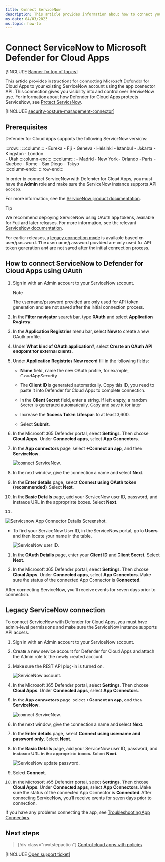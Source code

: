 ```yaml
---
title: Connect ServiceNow
description: This article provides information about how to connect your ServiceNow app to Defender for Cloud Apps using the API connector for visibility and control over use.
ms.date: 04/03/2023
ms.topic: how-to
---
```


# Connect ServiceNow to Microsoft Defender for Cloud Apps

[!INCLUDE [Banner for top of topics](includes/banner.md)]

This article provides instructions for connecting Microsoft Defender for Cloud Apps to your existing ServiceNow account using the app connector API. This connection gives you visibility into and control over ServiceNow use. For information about how Defender for Cloud Apps protects ServiceNow, see [Protect ServiceNow](protect-servicenow.md).

[!INCLUDE [security-posture-management-connector](includes/security-posture-management-connector.md)]

## Prerequisites

Defender for Cloud Apps supports the following ServiceNow versions:

:::row:::
    :::column:::
        - Eureka
        - Fiji
        - Geneva
        - Helsinki
        - Istanbul
        - Jakarta
        - Kingston
        - London  
        - Utah
    :::column-end:::
    :::column:::
        - Madrid
        - New York
        - Orlando
        - Paris
        - Quebec
        - Rome
        - San Diego
        - Tokyo    
    :::column-end:::
:::row-end:::


In order to connect ServiceNow with Defender for Cloud Apps, you must have the **Admin** role and make sure the ServiceNow instance supports API access. 

For more information, see the [ServiceNow product documentation](https://docs.servicenow.com/bundle/paris-platform-administration/page/administer/security/concept/c_OAuthApplications.html#c_OAuthApplications).

> [!TIP]
> We recommend deploying ServiceNow  using OAuth app tokens, available for Fuji and later releases. For more information, see the relevant [ServiceNow documentation](https://docs.servicenow.com/bundle/paris-platform-administration/page/administer/security/concept/c_OAuthApplications.html#c_OAuthApplications).
>
> For earlier releases, a [legacy connection mode](#legacy-servicenow-connection) is available based on user/password. The username/password provided are only used for API token generation and are not saved after the initial connection process.
>

## How to connect ServiceNow to Defender for Cloud Apps using OAuth

1. Sign in with an Admin account to your ServiceNow account.

    > [!NOTE]
    > The username/password provided are only used for API token generation and are not saved after the initial connection process.

1. In the **Filter navigator** search bar, type **OAuth** and select **Application Registry**.

1. In the **Application Registries** menu bar, select **New** to create a new OAuth profile.
1. Under **What kind of OAuth application?**, select **Create an OAuth API endpoint for external clients**.
1. Under **Application Registries New record** fill in the following fields:
    - **Name** field, name the new OAuth profile, for example, CloudAppSecurity.

    - The **Client ID** is generated automatically. Copy this ID, you need to paste it into Defender for Cloud Apps to complete connection.

    - In the **Client Secret** field, enter a string. If left empty, a random Secret is generated automatically. Copy and save it for later.

    - Increase the **Access Token Lifespan** to at least 3,600.

   - Select **Submit**.
1. In the Microsoft 365 Defender portal, select **Settings**. Then choose **Cloud Apps**. Under **Connected apps**, select **App Connectors**.

1. In the **App connectors** page, select **+Connect an app**, and then **ServiceNow**.

    ![connect ServiceNow.](media/connect-servicenow.png "connect ServiceNow")

1. In the next window, give the connection a name and select **Next**.
1. In the **Enter details** page, select **Connect using OAuth token (recommended)**. Select **Next**.

1. In the **Basic Details** page, add your ServiceNow user ID, password, and instance URL in the appropriate boxes. Select **Next**.
1.  

![Servicenow App Connector Details Screenshot.](media/connect-servicenow/servicenow-app-connector-details-screenshot1.png)

   - To find your ServiceNow User ID, in the ServiceNow portal, go to **Users** and then locate your name in the table.

        ![ServiceNow user ID.](media/servicenow-userid.png)

1. In the **OAuth Details** page, enter your **Client ID** and **Client Secret**. Select **Next**.

1. In the Microsoft 365 Defender portal, select **Settings**. Then choose **Cloud Apps**. Under **Connected apps**, select **App Connectors**. Make sure the status of the connected App Connector is **Connected**.

After connecting ServiceNow, you'll receive events for seven days prior to connection.

## Legacy ServiceNow connection

To connect ServiceNow with Defender for Cloud Apps, you must have admin-level permissions and make sure the ServiceNow instance supports API access.

1. Sign in with an Admin account to your ServiceNow account.

1. Create a new service account for Defender for Cloud Apps and attach the Admin role to the newly created account.

1. Make sure the REST API plug-in is turned on.

    ![ServiceNow account.](media/servicenow-account.png "ServiceNow account")

1. In the Microsoft 365 Defender portal, select **Settings**. Then choose **Cloud Apps**. Under **Connected apps**, select **App Connectors**.

1. In the **App connectors** page, select **+Connect an app**, and then **ServiceNow**.

   ![connect ServiceNow.](media/connect-servicenow.png "connect ServiceNow")

1. In the next window, give the connection a name and select **Next**.
1. In the **Enter details** page, select **Connect using username and password only**. Select **Next**.

1. In the **Basic Details** page, add your ServiceNow user ID, password, and instance URL in the appropriate boxes. Select **Next**.

    ![ServiceNow update password.](media/servicenow-update-password.png "ServiceNow update password")

1. Select **Connect**.
1. In the Microsoft 365 Defender portal, select **Settings**. Then choose **Cloud Apps**. Under **Connected apps**, select **App Connectors**. Make sure the status of the connected App Connector is **Connected**.
After connecting ServiceNow, you'll receive events for seven days prior to connection.

If you have any problems connecting the app, see [Troubleshooting App Connectors](troubleshooting-api-connectors-using-error-messages.md).

## Next steps

> [!div class="nextstepaction"]
> [Control cloud apps with policies](control-cloud-apps-with-policies.md)

[!INCLUDE [Open support ticket](includes/support.md)]

